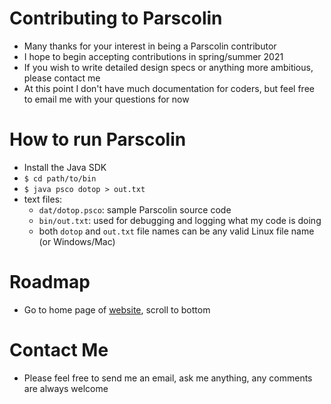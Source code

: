 # Contributing to Parscolin
* Many thanks for your interest in being a Parscolin contributor
* I hope to begin accepting contributions in spring/summer 2021
* If you wish to write detailed design specs or anything more ambitious, please contact me
* At this point I don't have much documentation for coders, but feel free to email me with your questions for now
# How to run Parscolin
* Install the Java SDK
* `$ cd path/to/bin`
* `$ java psco dotop > out.txt`
* text files:
  * `dat/dotop.psco`: sample Parscolin source code
  * `bin/out.txt`: used for debugging and logging what my code is doing
  * both `dotop` and `out.txt` file names can be any valid Linux file name (or Windows/Mac)
# Roadmap
* Go to home page of [website](http://parschemy.com), scroll to bottom
# Contact Me
* Please feel free to send me an email, ask me anything, any comments are always welcome
